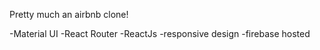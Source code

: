 Pretty much an airbnb clone!


-Material UI
-React Router
-ReactJs
-responsive design 
-firebase hosted
